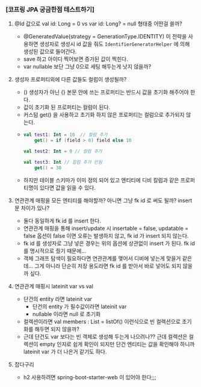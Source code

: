 ### [코프링 JPA 궁금한점 테스트하기]

1. @Id 값으로 val id: Long = 0 vs var id: Long? = null 형태중 어떤걸 쓸까? 

   - @GeneratedValue(strategy = GenerationType.IDENTITY) 이 전략을 사용하면 생성자로 생성시 id 값을 줘도 `IdentifierGeneratorHelper` 에 의해 생성된 값으로 들어간다.
   - save 하고 아이디 찍어보면 증가된 값이 찍힌다.
   - var nullable 보단 그냥 0으로 세팅 해두는게 낫지 않을까?

2. 생성자 프로퍼티외에 다른 값들도 컬럼이 생성될까?

   - () 생성자가 아닌 {} 본문 안에 쓰는 프로퍼티는 반드시 값을 초기화 해주어야 한다. 
   - 값이 초기화 된 프로퍼티는 컬럼이 된다.
   - 커스텀 get() 을 사용하고 초기화 하지 않은 프로퍼티는 컬럼으로 추가되지 않는다.
   - ~~~kotlin
     val test1: Int = 10  // 컬럼 추가
         get() = if (field > 0) field else 10

     val test2: Int = 0 // 컬럼 추가

     val test3: Int // 컬럼 추가 안됨
         get() = 30
     ~~~
   - 하지만 테이블 스키마가 이미 정의 되어 있고 엔티티에 디비 칼럼과 같은 프로퍼티명이 있다면 값을 읽을 수 있다.

3. 연관관계 매핑을 모든 엔티티를 해야할까? 아니면 그냥 fk id 로 써도 될까? insert 문 차이가 있나?

   - 둘다 동일하게 fk id 를 insert 한다.
   - 연관관계 매핑을 통해 insert/update 시 insertable = false, updatable = false 옵션이 false 이면 오류는 발생하지 않고, fk id 가 insert 되지 않는다.
   - fk id 를 생성자로 그냥 넣은 경우는 위의 옵션에 상관없이 insert 가 된다. fk id 를 명시적으로 줬기 때문에... 
   - 객체 그래프 탐색이 필요하다면 연관관계를 맺어서 디비에 넣는게 맞을거 같은데... 그게 아니라 단순히 저장 용도라면 fk id 를 받아서 바로 넣어도 되지 않을까 싶다.

4. 연관관계 매핑시 lateinit var vs val

   - 단건의 entity 라면 lateinit var
     - 단건의 entity 가 필수값이라면 lateinit var
     - nullable 이라면 null 로 초기화
   - 컬렉션이라면 val members : List<Member> = listOf() 이런식으로 빈 컬렉션으로 초기화를 해두면 되지 않을까?
   - 근데 단건도 var 보다는 빈 객체로 생성해 두는게 나으려나?? 근데 컬렉션은 컬렉션이 empty 인지로 쉽게 확인이 되지만 단건 엔티티는 값을 확인해야 하니까 lateinit var 가 더 나은거 같기도 하다.

5. 잡다구리

   - h2 사용하려면 spring-boot-starter-web 이 있어야 한다;;;
